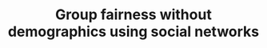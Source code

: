 ---
title: "Group fairness without demographics using social networks"
collection: publications
permalink: /publication/group-free
paperurl: 'https://arxiv.org/abs/2305.11361'
videourl: 'https://youtu.be/SM65kQbEF6I'
citation: "<b style=\"color:#1b9e77;\">[C4]</b> <b>D. Liu</b>, V. Do, N. Usunier, M. Nickel. 2023. <i>Group fairness without demographics using social networks</i>. FAccT'23."
---